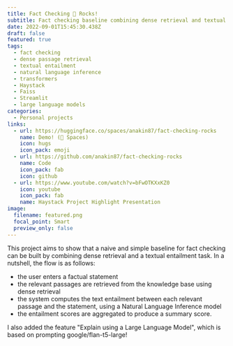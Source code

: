 ```yaml
---
title: Fact Checking 🎸 Rocks!
subtitle: Fact checking baseline combining dense retrieval and textual entailment
date: 2022-09-01T15:45:30.438Z
draft: false
featured: true
tags:
  - fact checking
  - dense passage retrieval
  - textual entailment
  - natural language inference
  - transformers
  - Haystack
  - Faiss
  - Streamlit
  - large language models
categories:
  - Personal projects
links:
  - url: https://huggingface.co/spaces/anakin87/fact-checking-rocks
    name: Demo! (🤗 Spaces)
    icon: hugs
    icon_pack: emoji
  - url: https://github.com/anakin87/fact-checking-rocks
    name: Code
    icon_pack: fab
    icon: github
  - url: https://www.youtube.com/watch?v=bFwOTKXxKZ0
    icon: youtube
    icon_pack: fab
    name: Haystack Project Highlight Presentation      
image:
  filename: featured.png
  focal_point: Smart
  preview_only: false
---
```

This project aims to show that a naive and simple baseline for fact checking can be built by combining dense retrieval and a textual entailment task. In a nutshell, the flow is as follows:

- the user enters a factual statement
- the relevant passages are retrieved from the knowledge base using dense retrieval
- the system computes the text entailment between each relevant passage and the statement, using a Natural Language Inference model
- the entailment scores are aggregated to produce a summary score.

I also added the feature "Explain using a Large Language Model", which is based on prompting google/flan-t5-large!
